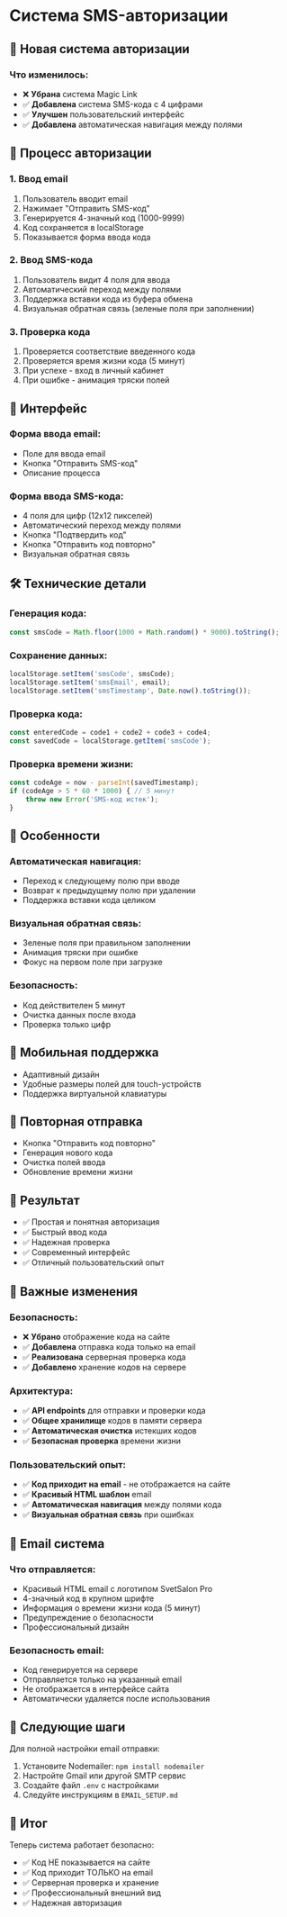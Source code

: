 # Система SMS-авторизации

## 🔧 **Новая система авторизации**

### **Что изменилось:**
- ❌ **Убрана** система Magic Link
- ✅ **Добавлена** система SMS-кода с 4 цифрами
- ✅ **Улучшен** пользовательский интерфейс
- ✅ **Добавлена** автоматическая навигация между полями

## 🔄 **Процесс авторизации**

### **1. Ввод email**
1. Пользователь вводит email
2. Нажимает "Отправить SMS-код"
3. Генерируется 4-значный код (1000-9999)
4. Код сохраняется в localStorage
5. Показывается форма ввода кода

### **2. Ввод SMS-кода**
1. Пользователь видит 4 поля для ввода
2. Автоматический переход между полями
3. Поддержка вставки кода из буфера обмена
4. Визуальная обратная связь (зеленые поля при заполнении)

### **3. Проверка кода**
1. Проверяется соответствие введенного кода
2. Проверяется время жизни кода (5 минут)
3. При успехе - вход в личный кабинет
4. При ошибке - анимация тряски полей

## 🎨 **Интерфейс**

### **Форма ввода email:**
- Поле для ввода email
- Кнопка "Отправить SMS-код"
- Описание процесса

### **Форма ввода SMS-кода:**
- 4 поля для цифр (12x12 пикселей)
- Автоматический переход между полями
- Кнопка "Подтвердить код"
- Кнопка "Отправить код повторно"
- Визуальная обратная связь

## 🛠️ **Технические детали**

### **Генерация кода:**
```javascript
const smsCode = Math.floor(1000 + Math.random() * 9000).toString();
```

### **Сохранение данных:**
```javascript
localStorage.setItem('smsCode', smsCode);
localStorage.setItem('smsEmail', email);
localStorage.setItem('smsTimestamp', Date.now().toString());
```

### **Проверка кода:**
```javascript
const enteredCode = code1 + code2 + code3 + code4;
const savedCode = localStorage.getItem('smsCode');
```

### **Проверка времени жизни:**
```javascript
const codeAge = now - parseInt(savedTimestamp);
if (codeAge > 5 * 60 * 1000) { // 5 минут
    throw new Error('SMS-код истек');
}
```

## 🎯 **Особенности**

### **Автоматическая навигация:**
- Переход к следующему полю при вводе
- Возврат к предыдущему полю при удалении
- Поддержка вставки кода целиком

### **Визуальная обратная связь:**
- Зеленые поля при правильном заполнении
- Анимация тряски при ошибке
- Фокус на первом поле при загрузке

### **Безопасность:**
- Код действителен 5 минут
- Очистка данных после входа
- Проверка только цифр

## 📱 **Мобильная поддержка**
- Адаптивный дизайн
- Удобные размеры полей для touch-устройств
- Поддержка виртуальной клавиатуры

## 🔄 **Повторная отправка**
- Кнопка "Отправить код повторно"
- Генерация нового кода
- Очистка полей ввода
- Обновление времени жизни

## 🎉 **Результат**
- ✅ Простая и понятная авторизация
- ✅ Быстрый ввод кода
- ✅ Надежная проверка
- ✅ Современный интерфейс
- ✅ Отличный пользовательский опыт

## 🔧 **Важные изменения**

### **Безопасность:**
- ❌ **Убрано** отображение кода на сайте
- ✅ **Добавлена** отправка кода только на email
- ✅ **Реализована** серверная проверка кода
- ✅ **Добавлено** хранение кодов на сервере

### **Архитектура:**
- ✅ **API endpoints** для отправки и проверки кода
- ✅ **Общее хранилище** кодов в памяти сервера
- ✅ **Автоматическая очистка** истекших кодов
- ✅ **Безопасная проверка** времени жизни

### **Пользовательский опыт:**
- ✅ **Код приходит на email** - не отображается на сайте
- ✅ **Красивый HTML шаблон** email
- ✅ **Автоматическая навигация** между полями кода
- ✅ **Визуальная обратная связь** при ошибках

## 📧 **Email система**

### **Что отправляется:**
- Красивый HTML email с логотипом SvetSalon Pro
- 4-значный код в крупном шрифте
- Информация о времени жизни кода (5 минут)
- Предупреждение о безопасности
- Профессиональный дизайн

### **Безопасность email:**
- Код генерируется на сервере
- Отправляется только на указанный email
- Не отображается в интерфейсе сайта
- Автоматически удаляется после использования

## 🚀 **Следующие шаги**

Для полной настройки email отправки:
1. Установите Nodemailer: `npm install nodemailer`
2. Настройте Gmail или другой SMTP сервис
3. Создайте файл `.env` с настройками
4. Следуйте инструкциям в `EMAIL_SETUP.md`

## 🎯 **Итог**

Теперь система работает безопасно:
- ✅ Код НЕ показывается на сайте
- ✅ Код приходит ТОЛЬКО на email
- ✅ Серверная проверка и хранение
- ✅ Профессиональный внешний вид
- ✅ Надежная авторизация
